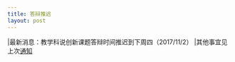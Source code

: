 ```yaml
---
title: 答辩推迟
layout: post
---
```

|最新消息：教学科说创新课题答辩时间推迟到下周四（2017/11/2）
|其他事宜见上次[通知](https://genesis2011.github.io/Learn-BigData/2017/10/22/%E7%AD%94%E8%BE%A9/)